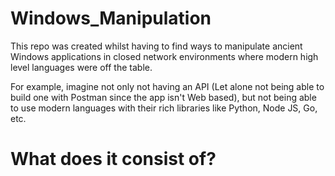 # Windows_Manipulation
This repo was created whilst having to find ways to manipulate ancient Windows applications in closed network environments where modern high level languages were off the table.

For example, imagine not only not having an API (Let alone not being able to build one with Postman since the app isn't Web based), but not being able to use modern 
languages with their rich libraries like Python, Node JS, Go, etc.

# What does it consist of? 
